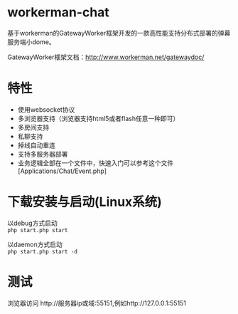 workerman-chat
=======
基于workerman的GatewayWorker框架开发的一款高性能支持分布式部署的弹幕服务端小dome。

GatewayWorker框架文档：http://www.workerman.net/gatewaydoc/

 特性
======
 * 使用websocket协议
 * 多浏览器支持（浏览器支持html5或者flash任意一种即可）
 * 多房间支持
 * 私聊支持
 * 掉线自动重连
 * 支持多服务器部署
 * 业务逻辑全部在一个文件中，快速入门可以参考这个文件[Applications/Chat/Event.php]
  
下载安装与启动(Linux系统)
=====

以debug方式启动  
```php start.php start  ```

以daemon方式启动  
```php start.php start -d ```



测试
=======
浏览器访问 http://服务器ip或域:55151,例如http://127.0.0.1:55151

